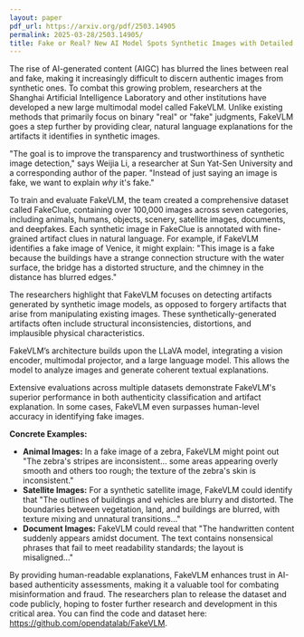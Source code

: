 ```yaml
---
layout: paper
pdf_url: https://arxiv.org/pdf/2503.14905
permalink: 2025-03-28/2503.14905/
title: Fake or Real? New AI Model Spots Synthetic Images with Detailed Explanations
---
```




The rise of AI-generated content (AIGC) has blurred the lines between real and fake, making it increasingly difficult to discern authentic images from synthetic ones. To combat this growing problem, researchers at the Shanghai Artificial Intelligence Laboratory and other institutions have developed a new large multimodal model called FakeVLM. Unlike existing methods that primarily focus on binary "real" or "fake" judgments, FakeVLM goes a step further by providing clear, natural language explanations for the artifacts it identifies in synthetic images.

"The goal is to improve the transparency and trustworthiness of synthetic image detection," says Weijia Li, a researcher at Sun Yat-Sen University and a corresponding author of the paper. "Instead of just saying an image is fake, we want to explain *why* it's fake."

To train and evaluate FakeVLM, the team created a comprehensive dataset called FakeClue, containing over 100,000 images across seven categories, including animals, humans, objects, scenery, satellite images, documents, and deepfakes.  Each synthetic image in FakeClue is annotated with fine-grained artifact clues in natural language. For example, if FakeVLM identifies a fake image of Venice, it might explain: "This image is a fake because the buildings have a strange connection structure with the water surface, the bridge has a distorted structure, and the chimney in the distance has blurred edges."

The researchers highlight that FakeVLM focuses on detecting artifacts generated by synthetic image models, as opposed to forgery artifacts that arise from manipulating existing images. These synthetically-generated artifacts often include structural inconsistencies, distortions, and implausible physical characteristics. 

FakeVLM’s architecture builds upon the LLaVA model, integrating a vision encoder, multimodal projector, and a large language model. This allows the model to analyze images and generate coherent textual explanations.

Extensive evaluations across multiple datasets demonstrate FakeVLM's superior performance in both authenticity classification and artifact explanation. In some cases, FakeVLM even surpasses human-level accuracy in identifying fake images.

**Concrete Examples:**

*   **Animal Images:**  In a fake image of a zebra, FakeVLM might point out "The zebra's stripes are inconsistent... some areas appearing overly smooth and others too rough; the texture of the zebra's skin is inconsistent."
*   **Satellite Images:**  For a synthetic satellite image, FakeVLM could identify that "The outlines of buildings and vehicles are blurry and distorted. The boundaries between vegetation, land, and buildings are blurred, with texture mixing and unnatural transitions..."
*   **Document Images:** FakeVLM could reveal that "The handwritten content suddenly appears amidst document. The text contains nonsensical phrases that fail to meet readability standards; the layout is misaligned..."

By providing human-readable explanations, FakeVLM enhances trust in AI-based authenticity assessments, making it a valuable tool for combating misinformation and fraud. The researchers plan to release the dataset and code publicly, hoping to foster further research and development in this critical area. You can find the code and dataset here: https://github.com/opendatalab/FakeVLM.